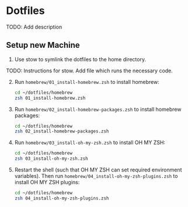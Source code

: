 # Dotfiles

TODO: Add description

## Setup new Machine

1.  Use stow to symlink the dotfiles to the home directory.

TODO: Instructions for stow. Add file which runs the necessary code.

2.  Run `homebrew/01_install-homebrew.zsh` to install homebrew:

    ```bash
    cd ~/dotfiles/homebrew
    zsh 01_install-homebrew.zsh
    ```

3.  Run `homebrew/02_install-homebrew-packages.zsh` to install homebrew packages:

    ```bash
    cd ~/dotfiles/homebrew
    zsh 02_install-homebrew-packages.zsh
    ```

4.  Run `homebrew/03_install-oh-my-zsh.zsh` to install OH MY ZSH:

    ```bash
    cd ~/dotfiles/homebrew
    zsh 03_install-oh-my-zsh.zsh
    ```

5.  Restart the shell (such that OH MY ZSH can set required environment variables).
    Then run `homebrew/04_install-oh-my-zsh-plugins.zsh` to install OH MY ZSH plugins:

    ```bash
    cd ~/dotfiles/homebrew
    zsh 04_install-oh-my-zsh-plugins.zsh
    ```
